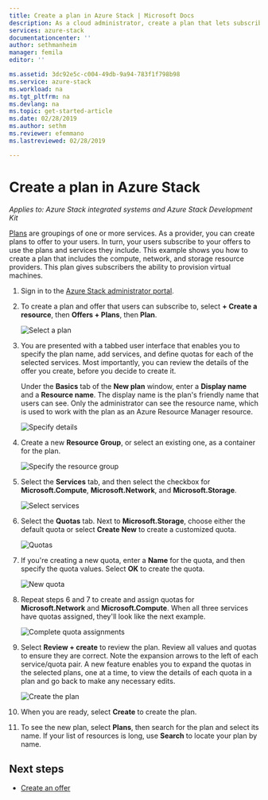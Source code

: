 ```yaml
---
title: Create a plan in Azure Stack | Microsoft Docs
description: As a cloud administrator, create a plan that lets subscribers provision virtual machines.
services: azure-stack
documentationcenter: ''
author: sethmanheim
manager: femila
editor: ''

ms.assetid: 3dc92e5c-c004-49db-9a94-783f1f798b98
ms.service: azure-stack
ms.workload: na
ms.tgt_pltfrm: na
ms.devlang: na
ms.topic: get-started-article
ms.date: 02/28/2019
ms.author: sethm
ms.reviewer: efemmano
ms.lastreviewed: 02/28/2019

---
```

# Create a plan in Azure Stack

*Applies to: Azure Stack integrated systems and Azure Stack Development Kit*

[Plans](azure-stack-key-features.md) are groupings of one or more services. As a provider, you can create plans to offer to your users. In turn, your users subscribe to your offers to use the plans and services they include. This example shows you how to create a plan that includes the compute, network, and storage resource providers. This plan gives subscribers the ability to provision virtual machines.

1. Sign in to the [Azure Stack administrator portal](https://adminportal.local.azurestack.external).

2. To create a plan and offer that users can subscribe to, select **+ Create a resource**, then **Offers + Plans**, then **Plan**.
  
   ![Select a plan](media/azure-stack-create-plan/select-plan.png)

3. You are presented with a tabbed user interface that enables you to specify the plan name, add services, and define quotas for each of the selected services. Most importantly, you can review the details of the offer you create, before you decide to create it.

   Under the **Basics** tab of the **New plan** window, enter a **Display name** and a **Resource name**. The display name is the plan's friendly name that users can see. Only the administrator can see the resource name, which is used to work with the plan as an Azure Resource Manager resource.

   ![Specify details](media/azure-stack-create-plan/plan-name.png)

4. Create a new **Resource Group**, or select an existing one, as a container for the plan.

   ![Specify the resource group](media/azure-stack-create-plan/resource-group.png)

5. Select the **Services** tab, and then select the checkbox for **Microsoft.Compute**, **Microsoft.Network**, and **Microsoft.Storage**.
  
   ![Select services](media/azure-stack-create-plan/services.png)

6. Select the **Quotas** tab. Next to **Microsoft.Storage**, choose either the default quota or select **Create New** to create a customized quota.
  
   ![Quotas](media/azure-stack-create-plan/quotas.png)

7. If you're creating a new quota, enter a **Name** for the quota, and then specify the quota values. Select **OK** to create the quota.

   ![New quota](media/azure-stack-create-plan/new-quota.png)

8. Repeat steps 6 and 7 to create and assign quotas for **Microsoft.Network** and **Microsoft.Compute**. When all three services have quotas assigned, they'll look like the next example.

   ![Complete quota assignments](media/azure-stack-create-plan/all-quotas-assigned.png)

9. Select **Review + create** to review the plan. Review all values and quotas to ensure they are correct. Note the expansion arrows to the left of each service/quota pair. A new feature enables you to expand the quotas in the selected plans, one at a time, to view the details of each quota in a plan and go back to make any necessary edits.

   ![Create the plan](media/azure-stack-create-plan/create.png)

10. When you are ready, select **Create** to create the plan.

11. To see the new plan, select **Plans**, then search for the plan and select its name. If your list of resources is long, use **Search** to locate your plan by name.

## Next steps

* [Create an offer](azure-stack-create-offer.md)
